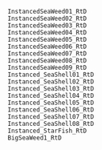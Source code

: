     InstancedSeaWeed01_RtD
    InstancedSeaWeed02_RtD
    InstancedSeaWeed03_RtD
    InstancedSeaWeed04_RtD
    InstancedSeaWeed05_RtD
    InstancedSeaWeed06_RtD
    InstancedSeaWeed07_RtD
    InstancedSeaWeed08_RtD
    InstancedSeaWeed09_RtD
    Instanced_SeaShell01_RtD
    Instanced_SeaShell02_RtD
    Instanced_SeaShell03_RtD
    Instanced_SeaShell04_RtD
    Instanced_SeaShell05_RtD
    Instanced_SeaShell06_RtD
    Instanced_SeaShell07_RtD
    Instanced_SeaShell08_RtD
    Instanced_StarFish_RtD
    BigSeaWeed1_RtD
